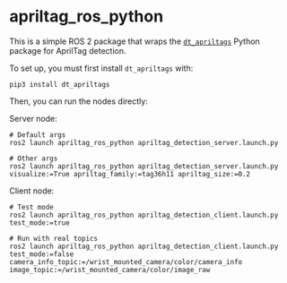 # apriltag_ros_python

This is a simple ROS 2 package that wraps the [`dt_apriltags`](https://github.com/duckietown/lib-dt-apriltags) Python package for AprilTag detection.

To set up, you must first install `dt_apriltags` with:

```
pip3 install dt_apriltags
```

Then, you can run the nodes directly:

Server node:

```
# Default args
ros2 launch apriltag_ros_python apriltag_detection_server.launch.py

# Other args
ros2 launch apriltag_ros_python apriltag_detection_server.launch.py visualize:=True apriltag_family:=tag36h11 apriltag_size:=0.2
```

Client node:

```
# Test mode
ros2 launch apriltag_ros_python apriltag_detection_client.launch.py test_mode:=true

# Run with real topics
ros2 launch apriltag_ros_python apriltag_detection_client.launch.py test_mode:=false camera_info_topic:=/wrist_mounted_camera/color/camera_info image_topic:=/wrist_mounted_camera/color/image_raw
```

